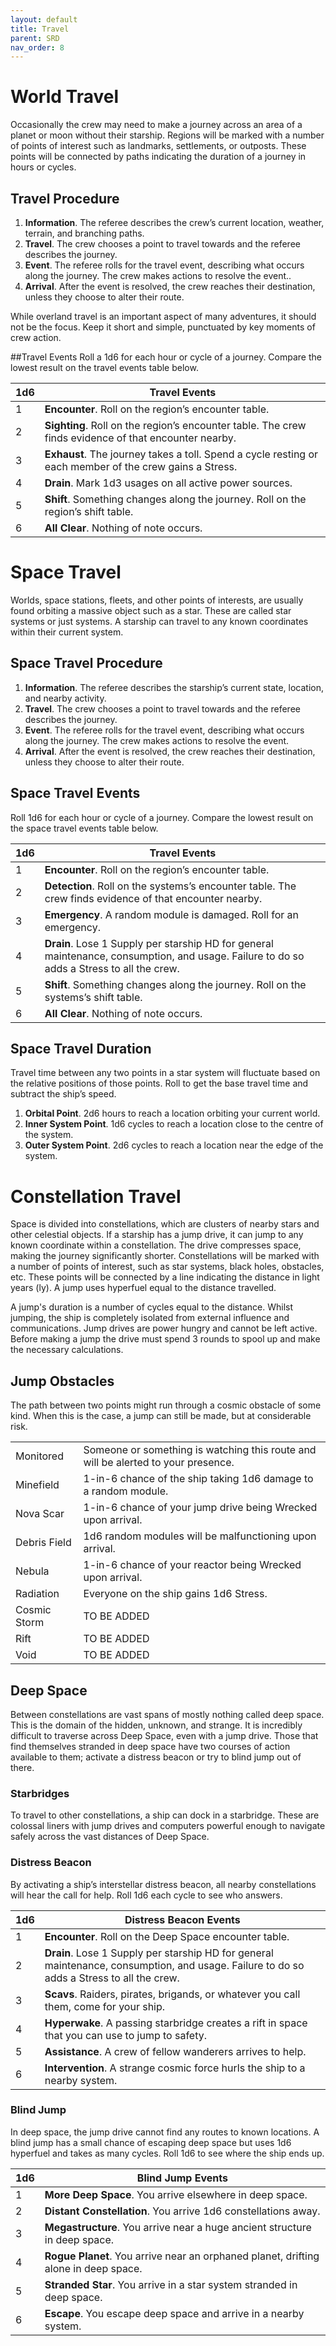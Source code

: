 ```yaml
---
layout: default
title: Travel
parent: SRD
nav_order: 8
---
```


# World Travel

Occasionally the crew may need to make a journey across an area of a planet or moon without their starship. Regions will be marked with a number of points of interest such as landmarks, settlements, or outposts. These points will be connected by paths indicating the duration of a journey in hours or cycles.

## Travel Procedure
1. **Information**. The referee describes the crew’s current location, weather, terrain, and branching paths.  
2. **Travel**. The crew chooses a point to travel towards and the referee describes the journey.  
3. **Event**. The referee rolls for the travel event, describing what occurs along the journey. The crew makes actions to resolve the event..
4. **Arrival**. After the event is resolved, the crew reaches their destination, unless they choose to alter their route.

While overland travel is an important aspect of many adventures, it should not be the focus.  Keep it short and simple, punctuated by key moments of crew action.

##Travel Events
Roll a 1d6 for each hour or cycle of a journey. Compare the lowest result on the travel events table below. 

| 1d6 | Travel Events |
|------|------|
| 1 | **Encounter**. Roll on the region’s encounter table. |
| 2 | **Sighting**. Roll on the region’s encounter table. The crew finds evidence of that encounter nearby. |
| 3 | **Exhaust**. The journey takes a toll. Spend a cycle resting or each member of the crew gains a Stress. |
| 4 | **Drain**. Mark 1d3 usages on all active power sources. |
| 5 | **Shift**. Something changes along the journey. Roll on the region’s shift table. |
| 6 | **All Clear**. Nothing of note occurs. |

# Space Travel

Worlds, space stations, fleets, and other points of interests, are usually found orbiting a massive object such as a star. These are called star systems or just systems. A starship can travel to any known coordinates within their current system.

## Space Travel Procedure

1. **Information**. The referee describes the starship’s current state,  location, and nearby activity.  
2. **Travel**. The crew chooses a point to travel towards and the referee describes the journey.  
3. **Event**. The referee rolls for the travel event, describing what occurs along the journey. The crew makes actions to resolve the event.
4. **Arrival**. After the event is resolved, the crew reaches their destination, unless they choose to alter their route.

## Space Travel Events
Roll 1d6 for each hour or cycle of a journey. Compare the lowest result on the space travel events table below. 

| 1d6 | Travel Events |
|------|------|
| 1 | **Encounter**. Roll on the region’s encounter table. |
| 2 | **Detection**. Roll on the systems’s encounter table. The crew finds evidence of that encounter nearby. |
| 3 | **Emergency**. A random module is damaged. Roll for an emergency. |
| 4 | **Drain**. Lose 1 Supply per starship HD for general maintenance, consumption, and usage. Failure to do so adds a Stress to all the crew. |
| 5 | **Shift**. Something changes along the journey. Roll on the systems’s shift table. |
| 6 | **All Clear**. Nothing of note occurs. |

## Space Travel Duration
Travel time between any two points in a star system will fluctuate based on the relative positions of those points. Roll to get the base travel time and subtract the ship’s speed.

1. **Orbital Point**. 2d6 hours to reach a location orbiting your current world.
2. **Inner System Point**. 1d6 cycles to reach a location close to the centre of the system.
3. **Outer System Point**. 2d6 cycles to reach a location near the edge of the system.

# Constellation Travel 

Space is divided into constellations, which are clusters of nearby stars and other celestial objects. If a starship has a jump drive, it can jump to any known coordinate within a constellation. The drive compresses space, making the journey significantly shorter. Constellations will be marked with a number of points of interest, such as star systems, black holes, obstacles, etc. These points will be connected by a line indicating the distance in light years (ly). A jump uses hyperfuel equal to the distance travelled.

A jump's duration is a number of cycles equal to the distance. Whilst jumping, the ship is completely isolated from external influence and communications.
Jump drives are power hungry and cannot be left active. Before making a jump the drive must spend 3 rounds to spool up and make the necessary calculations.

## Jump Obstacles

The path between two points might run through a cosmic obstacle of some kind. When this is the case, a jump can still be made, but at considerable risk.

| | |
|------|------|
| Monitored | Someone or something is watching this route and will be alerted to your presence. |
| Minefield | 1-in-6 chance of the ship taking 1d6 damage to a random module. |
| Nova Scar | 1-in-6 chance of your jump drive being Wrecked upon arrival. |
| Debris Field | 1d6 random modules will be malfunctioning upon arrival. |
| Nebula | 1-in-6 chance of your reactor being Wrecked upon arrival. |
| Radiation | Everyone on the ship gains 1d6 Stress. |
| Cosmic Storm | TO BE ADDED |
| Rift | TO BE ADDED |
| Void | TO BE ADDED |

## Deep Space

Between constellations are vast spans of mostly nothing called deep space. This is the domain of the hidden, unknown, and strange.  It is incredibly difficult to traverse across Deep Space, even with a jump drive. Those that find themselves stranded in deep space have two courses of action available to them; activate a distress beacon or try to blind jump out of there.

### Starbridges
To travel to other constellations, a ship can dock in a starbridge. These are colossal liners with jump drives and computers powerful enough to navigate safely across the vast distances of Deep Space. 

### Distress Beacon
By activating a ship’s interstellar distress beacon, all nearby constellations will hear the call for help. Roll 1d6 each cycle to see who answers.

| 1d6 | Distress Beacon Events |
|------|------|
| 1 | **Encounter**. Roll on the Deep Space encounter table. |
| 2 | **Drain**. Lose 1 Supply per starship HD for general maintenance, consumption, and usage. Failure to do so adds a Stress to all the crew. |
| 3 | **Scavs**. Raiders, pirates, brigands, or whatever you call them, come for your ship. |
| 4 | **Hyperwake**. A passing starbridge creates a rift in space that you can use to jump to safety.|
| 5 | **Assistance**. A crew of fellow wanderers arrives to help. |
| 6 | **Intervention**. A strange cosmic force hurls the ship to a nearby system. |

### Blind Jump
In deep space, the jump drive cannot find any routes to known locations. A blind jump has a small chance of escaping deep space but uses 1d6 hyperfuel and takes as many cycles. Roll 1d6 to see where the ship ends up.

| 1d6 | Blind Jump Events |
|------|------|
| 1 | **More Deep Space**. You arrive elsewhere in deep space. |
| 2 | **Distant Constellation**. You arrive 1d6 constellations away. |
| 3 | **Megastructure**. You arrive near a huge ancient structure in deep space.|
| 4 | **Rogue Planet**. You arrive near an orphaned planet, drifting alone in deep space.|
| 5 | **Stranded Star**. You arrive in a star system stranded in deep space.|
| 6 | **Escape**. You escape deep space and arrive in a nearby system. |
